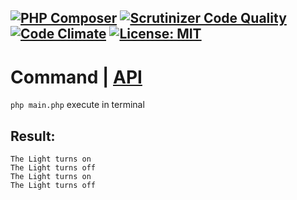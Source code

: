 [![PHP Composer](https://github.com/Jagepard/PhpDesignPatterns-Command/actions/workflows/php.yml/badge.svg)](https://github.com/Jagepard/PhpDesignPatterns-Command/actions/workflows/php.yml)
[![Scrutinizer Code Quality](https://scrutinizer-ci.com/g/Jagepard/PhpDesignPatterns-Command/badges/quality-score.png?b=master)](https://scrutinizer-ci.com/g/Jagepard/PhpDesignPatterns-Command/?branch=master)
[![Code Climate](https://codeclimate.com/github/Jagepard/PhpDesignPatterns-Command/badges/gpa.svg)](https://codeclimate.com/github/Jagepard/PhpDesignPatterns-Command)
[![License: MIT](https://img.shields.io/badge/license-MIT-498e7f.svg)](https://mit-license.org/)
-----

# Command | [API](https://github.com/Jagepard/PhpDesignPatterns-Command/blob/master/api.md)
```php main.php``` execute in terminal

## Result:
```
The Light turns on 
The Light turns off 
The Light turns on 
The Light turns off 
```
